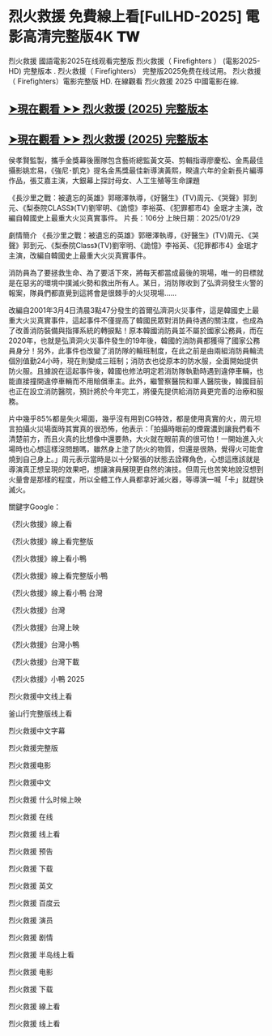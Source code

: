 <h1>烈火救援 免費線上看[FulLHD-2025] 電影高清完整版4K 𝐓𝐖</h1>
烈火救援 國語電影2025在线观看完整版 烈火救援（ Firefighters ） (電影2025-HD) 完整版本 . 烈火救援（ Firefighters） 完整版2025免费在线试用。 烈火救援（ Firefighters）電影完整版 HD. 在線觀看 烈火救援 2025 中國電影在線.</p>

## [➤現在觀看 ➤➤ 烈火救援 (2025) 完整版本](https://shortx.today/HetAz)

## [➤現在觀看 ➤➤ 烈火救援 (2025) 完整版本](https://shortx.today/HetAz)

侯孝賢監製，攜手金獎幕後團隊包含藝術總監黃文英、剪輯指導廖慶松、金馬最佳攝影姚宏易，《強尼･凱克》提名金馬獎最佳新導演黃熙，睽違六年的全新長片編導作品，張艾嘉主演，大銀幕上探討母女、人工生殖等生命課題

《長沙里之戰：被遺忘的英雄》郭暻澤執導，《好醫生》(TV)周元、《哭聲》郭到元、《梨泰院CLASS》(TV)劉宰明、《詭憶》李裕英、《犯罪都市4》金珉才主演，改編自韓國史上最重大火災真實事件。
片長：106分 上映日期：2025/01/29

劇情簡介
《長沙里之戰：被遺忘的英雄》郭暻澤執導，《好醫生》(TV)周元、《哭聲》郭到元、《梨泰院Class》(TV)劉宰明、《詭憶》李裕英、《犯罪都市4》金珉才主演，改編自韓國史上最重大火災真實事件。

消防員為了要拯救生命、為了要活下來，將每天都當成最後的現場，唯一的目標就是在惡劣的環境中撲滅火勢和救出所有人。某日，消防隊收到了弘濟洞發生火警的報案，隊員們都直覺到這將會是很棘手的火災現場……

改編自2001年3月4日清晨3點47分發生的首爾弘濟洞火災事件，這是韓國史上最重大火災真實事件，這起事件不僅提高了韓國民眾對消防員待遇的關注度，也成為了改善消防裝備與指揮系統的轉捩點！原本韓國消防員並不屬於國家公務員，而在2020年，也就是弘濟洞火災事件發生的19年後，韓國的消防員都獲得了國家公務員身分！另外，此事件也改變了消防隊的輪班制度，在此之前是由兩組消防員輪流個別值勤24小時，現在則變成三班制；消防衣也從原本的防水服，全面開始提供防火服。且據說在這起事件後，韓國也修法明定若消防隊執勤時遇到違停車輛，也能直接撞開違停車輛而不用賠償車主。此外，繼警察醫院和軍人醫院後，韓國目前也正在設立消防醫院，預計將於今年完工，將優先提供給消防員更完善的治療和服務。

片中幾乎85%都是失火場面，幾乎沒有用到CG特效，都是使用真實的火，周元坦言拍攝火災場面時其實真的很恐怖，他表示：「拍攝時眼前的煙霧濃到讓我們看不清楚前方，而且火真的比想像中還要熱，大火就在眼前真的很可怕！一開始進入火場時也心想這樣沒問題嗎，雖然身上塗了防火的物質，但還是很熱，覺得火可能會燒到自己身上。」周元表示當時是以十分緊張的狀態去詮釋角色，心想這應該就是導演真正想呈現的效果吧，想讓演員展現更自然的演技。但周元也苦笑地說沒想到火量會是那樣的程度，所以全體工作人員都拿好滅火器，等導演一喊「卡」就趕快滅火。


關鍵字Google：

《烈火救援》線上看

《烈火救援》線上看完整版

《烈火救援》線上看小鴨

《烈火救援》線上看完整版小鴨

《烈火救援》線上看小鴨 台灣

《烈火救援》台灣

《烈火救援》台灣上映

《烈火救援》台灣小鴨

《烈火救援》台灣下載

《烈火救援》小鴨 2025

烈火救援中文线上看

釜山行完整版线上看

烈火救援中文字幕

烈火救援完整版

烈火救援电影

烈火救援中文

烈火救援 什么时候上映

烈火救援 在线

烈火救援 线上看

烈火救援 预告

烈火救援 下载

烈火救援 英文

烈火救援 百度云

烈火救援 演员

烈火救援 剧情

烈火救援 半岛线上看

烈火救援 电影

烈火救援 下载

烈火救援 線上看

烈火救援 线上看
